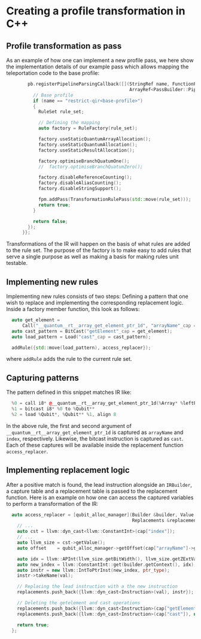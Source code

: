 # Creating a profile transformation in C++

## Profile transformation as pass

As an example of how one can implement a new profile pass, we here show the
implementation details of our example pass which allows mapping the
teleportation code to the base profile:

```c++
        pb.registerPipelineParsingCallback([](StringRef name, FunctionPassManager &fpm,
                                              ArrayRef<PassBuilder::PipelineElement> /*unused*/) {
          // Base profile
          if (name == "restrict-qir<base-profile>")
          {
            RuleSet rule_set;

            // Defining the mapping
            auto factory = RuleFactory(rule_set);

            factory.useStaticQuantumArrayAllocation();
            factory.useStaticQuantumAllocation();
            factory.useStaticResultAllocation();

            factory.optimiseBranchQuatumOne();
            //  factory.optimiseBranchQuatumZero();

            factory.disableReferenceCounting();
            factory.disableAliasCounting();
            factory.disableStringSupport();

            fpm.addPass(TransformationRulePass(std::move(rule_set)));
            return true;
          }

          return false;
        });
      }};
```

Transformations of the IR will happen on the basis of what rules are added to
the rule set. The purpose of the factory is to make easy to add rules that serve
a single purpose as well as making a basis for making rules unit testable.

## Implementing new rules

Implementing new rules consists of two steps: Defining a pattern that one wish
to replace and implementing the corresponding replacement logic. Inside a
factory member function, this look as follows:

```c++
  auto get_element =
      Call("__quantum__rt__array_get_element_ptr_1d", "arrayName"_cap = _, "index"_cap = _);
  auto cast_pattern = BitCast("getElement"_cap = get_element);
  auto load_pattern = Load("cast"_cap = cast_pattern);

  addRule({std::move(load_pattern), access_replacer});
```

where `addRule` adds the rule to the current rule set.

## Capturing patterns

The pattern defined in this snippet matches IR like:

```c++
  %0 = call i8* @__quantum__rt__array_get_element_ptr_1d(%Array* %leftPreshared, i64 0)
  %1 = bitcast i8* %0 to %Qubit**
  %2 = load %Qubit*, %Qubit** %1, align 8
```

In the above rule, the first and second argument of
`__quantum__rt__array_get_element_ptr_1d` is captured as `arrayName` and
`index`, respectively. Likewise, the bitcast instruction is captured as `cast`.
Each of these captures will be available inside the replacement function
`access_replacer`.

## Implementing replacement logic

After a positive match is found, the lead instruction alongside an `IRBuilder`, a
capture table and a replacement table is passed to the replacement function.
Here is an example on how one can access the captured variables to perform a
transformation of the IR:

```c++
  auto access_replacer = [qubit_alloc_manager](Builder &builder, Value *val, Captures &cap,
                                               Replacements &replacements) {
    // ...
    auto cst = llvm::dyn_cast<llvm::ConstantInt>(cap["index"]);
    // ...
    auto llvm_size = cst->getValue();
    auto offset    = qubit_alloc_manager->getOffset(cap["arrayName"]->getName().str());

    auto idx = llvm::APInt(llvm_size.getBitWidth(), llvm_size.getZExtValue() + offset);
    auto new_index = llvm::ConstantInt::get(builder.getContext(), idx);
    auto instr = new llvm::IntToPtrInst(new_index, ptr_type);
    instr->takeName(val);

    // Replacing the lead instruction with a the new instruction
    replacements.push_back({llvm::dyn_cast<Instruction>(val), instr});

    // Deleting the getelement and cast operations
    replacements.push_back({llvm::dyn_cast<Instruction>(cap["getElement"]), nullptr});
    replacements.push_back({llvm::dyn_cast<Instruction>(cap["cast"]), nullptr});

    return true;
  };
```
